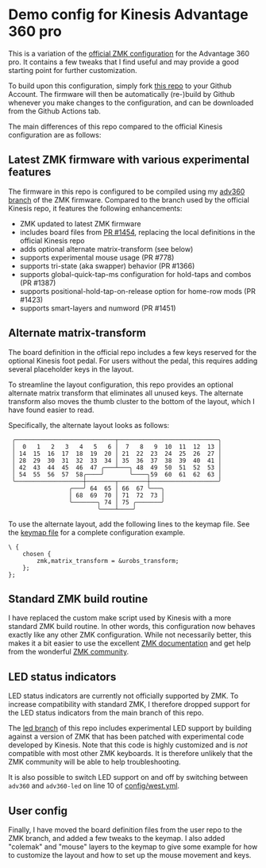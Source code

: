 # Demo config for Kinesis Advantage 360 pro

This is a variation of the [official ZMK
configuration](https://github.com/KinesisCorporation/Adv360-Pro-ZMK) for the Advantage
360 pro. It contains a few tweaks that I find useful and may provide a good starting
point for further customization.

To build upon this configuration, simply fork [this
repo](https://github.com/urob/adv360-demo-config) to your Github Account. The firmware
will then be automatically (re-)build by Github whenever you make changes to the
configuration, and can be downloaded from the Github Actions tab.

The main differences of this repo compared to the official Kinesis configuration are as
follows:

## Latest ZMK firmware with various experimental features

The firmware in this repo is configured to be compiled using my [adv360
branch](https://github.com/urob/zmk/tree/adv360) of the ZMK firmware. Compared to the
branch used by the official Kinesis repo, it features the following enhancements:
- ZMK updated to latest ZMK firmware
- includes board files from [PR #1454](https://github.com/zmkfirmware/zmk/pull/1454),
  replacing the local definitions in the official Kinesis repo
- adds optional alternate matrix-transform (see below)
- supports experimental mouse usage (PR #778)
- supports tri-state (aka swapper) behavior (PR #1366)
- supports global-quick-tap-ms configuration for hold-taps and combos (PR #1387)
- supports positional-hold-tap-on-release option for home-row mods (PR #1423)
- supports smart-layers and numword (PR #1451)

## Alternate matrix-transform

The board definition in the official repo includes a few keys reserved for the optional
Kinesis foot pedal. For users without the pedal, this requires adding several
placeholder keys in the layout. 

To streamline the layout configuration, this repo provides an optional alternate matrix
transform that eliminates all unused keys. The alternate transform also moves the thumb
cluster to the bottom of the layout, which I have found easier to read.

Specifically, the alternate layout looks as follows:
```
 ╭────────────────────────────┬────────────────────────────╮
 │  0   1   2   3   4   5   6 │  7   8   9  10  11  12  13 │
 │ 14  15  16  17  18  19  20 │ 21  22  23  24  25  26  27 │
 │ 28  29  30  31  32  33  34 │ 35  36  37  38  39  40  41 │
 │ 42  43  44  45  46  47 ╭───┴───╮ 48  49  50  51  52  53 │
 │ 54  55  56  57  58╭────╯       ╰────╮59  60  61  62  63 │
 ╰───────────────────┼────────┬────────┼───────────────────╯
                 ╭───╯ 64  65 │ 66  67 ╰───╮
                 │ 68  69  70 │ 71  72  73 │
                 ╰───────╮ 74 │ 75 ╭───────╯
                         ╰────┴────╯
```

To use the alternate layout, add the following lines to the keymap file. See the [keymap
file](https://github.com/urob/adv360-demo-config/blob/main/config/adv360pro.keymap) for
a complete configuration example.

```
\ {
    chosen {
        zmk,matrix_transform = &urobs_transform;
    };
};
```

## Standard ZMK build routine

I have replaced the custom make script used by Kinesis with a more standard ZMK build
routine. In other words, this configuration now behaves exactly like any other ZMK
configuration. While not necessarily better, this makes it a bit easier to use the
excellent [ZMK documentation](https://zmk.dev/docs/user-setup) and get help from the
wonderful [ZMK community](https://discord.gg/XnBTxwHmfT).

## LED status indicators

LED status indicators are currently not officially supported by ZMK. To increase
compatibility with standard ZMK, I therefore dropped support for the LED status
indicators from the main branch of this repo.

The [led branch](https://github.com/urob/adv360-demo-config/tree/led) of this repo
includes experimental LED support by building against a version of ZMK that has been
patched with experimental code developed by Kinesis. Note that this code is highly
customized and is *not* compatible with most other ZMK keyboards. It is therefore
unlikely that the ZMK community will be able to help troubleshooting.

It is also possible to switch LED support on and off by switching between `adv360`  and
`adv360-led` on line 10 of
[config/west.yml](https://github.com/urob/adv360-demo-config/blob/main/config/west.yml).

## User config

Finally, I have moved the board definition files from the user repo to the ZMK branch,
and added a few tweaks to the keymap. I also added "colemak" and "mouse" layers to the
keymap to give some example for how to customize the layout and how to set up the mouse
movement and keys.

